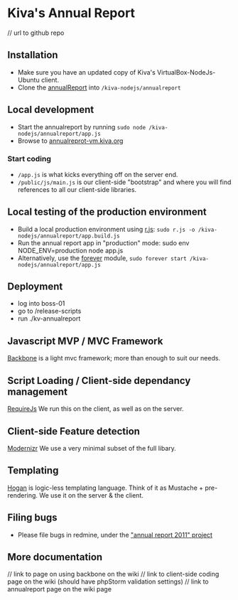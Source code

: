 # Kiva's Annual Report
// url to github repo

## Installation

* Make sure you have an updated copy of Kiva's VirtualBox-NodeJs-Ubuntu client.
* Clone the [annualReport](https://github.com/kiva/annualreport) into `/kiva-nodejs/annualreport`

## Local development

* Start the annualreport by running `sudo node /kiva-nodejs/annualreport/app.js`
* Browse to [annualreprot-vm.kiva.org](http://annualreprot-vm.kiva.org)

### Start coding

* `/app.js` is what kicks everything off on the server end.
* `/public/js/main.js` is our client-side "bootstrap" and where you will find references to all our client-side libraries.

## Local testing of the production environment

* Build a local production environment using [r.js](https://github.com/jrburke/r.js): `sudo r.js -o /kiva-nodejs/annualreport/app.build.js `
* Run the annual report app in "production" mode: sudo env NODE_ENV=production node app.js
* Alternatively, use the [forever](https://github.com/nodejitsu/forever) module, `sudo forever start /kiva-nodejs/annualreport/app.js`

## Deployment

* log into boss-01
* go to /release-scripts
* run ./kv-annualreport

## Javascript MVP / MVC Framework

[Backbone](http://documentcloud.github.com/backbone/) is a light mvc framework; more than enough to suit our needs.

## Script Loading / Client-side dependancy management

[RequireJs](http://requirejs.org/) We run this on the client, as well as on the server.

## Client-side Feature detection

[Modernizr](http://modernizr.com) We use a very minimal subset of the full libary.

## Templating

[Hogan](http://twitter.github.com/hogan.js/) is logic-less templating language.  Think of it as Mustache + pre-rendering. We use it on the server & the client.

## Filing bugs
* Please file bugs in redmine, under the ["annual report 2011" project](https://bugs.kiva.org/issues/21348)

## More documentation
// link to page on using backbone on the wiki
// link to client-side coding page on the wiki (should have phpStorm validation settings)
// link to annualreport page on the wiki page



